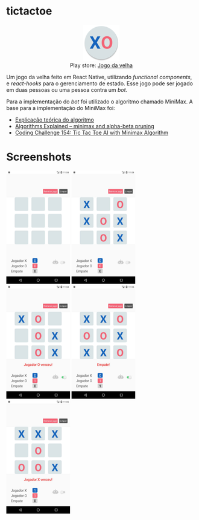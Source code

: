 # tictactoe

<p align="center">
  <img src="https://github.com/moromisato/tictactoe/blob/master/android/app/src/main/res/mipmap-xhdpi/ic_launcher_round.png" alt="Jogo da velha logo" />
  <br>
  Play store: <a href="https://play.google.com/store/apps/details?id=moromisato.com.tictactoe">Jogo da velha</a>
</p>

Um jogo da velha feito em React Native, utilizando *functional components*, e *react-hooks* para o gerenciamento de estado.
Esse jogo pode ser jogado em duas pessoas ou uma pessoa contra um *bot*.

Para a implementação do *bot* foi utilizado o algoritmo chamado MiniMax. 
A base para a implementação do MiniMax foi: 
* [Explicação teórica do algoritmo](https://www.geeksforgeeks.org/minimax-algorithm-in-game-theory-set-3-tic-tac-toe-ai-finding-optimal-move/)
* [Algorithms Explained – minimax and alpha-beta pruning](https://www.youtube.com/watch?v=l-hh51ncgDI)
* [Coding Challenge 154: Tic Tac Toe AI with Minimax Algorithm](https://www.youtube.com/watch?v=trKjYdBASyQ&t=1023s)

# Screenshots

<p float="left">
<img src="https://github.com/moromisato/tictactoe/blob/master/src/assets/screenshots/Screenshot_1591581879.jpg" width="169" heigh="300" />
<img src="https://github.com/moromisato/tictactoe/blob/master/src/assets/screenshots/Screenshot_1591581887.jpg" width="169" heigh="300" />
<img src="https://github.com/moromisato/tictactoe/blob/master/src/assets/screenshots/Screenshot_1591581895.jpg" width="169" heigh="300" />
<img src="https://github.com/moromisato/tictactoe/blob/master/src/assets/screenshots/Screenshot_1591581904.jpg" width="169" heigh="300" />
<img src="https://github.com/moromisato/tictactoe/blob/master/src/assets/screenshots/Screenshot_1591581926.jpg" width="169" heigh="300" />
</p>
